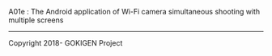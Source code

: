 A01e : The Android application of Wi-Fi camera simultaneous shooting  with multiple screens

-----

Copyright 2018- GOKIGEN Project
